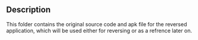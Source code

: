 ## Description
This folder contains the original source code and apk file for the reversed application, which will be used either for reversing or as a refrence later on.
